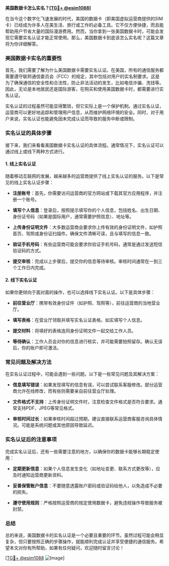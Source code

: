 **美国数据卡怎么实名？[[TG💪+ @esim1088](https://t.me/s/esim1088)]**

在当今这个数字化飞速发展的时代，美国的数据卡（即美国虚拟运营商提供的SIM卡）已经成为许多人在美生活、旅行或工作的必备工具。它不仅方便快捷，而且能帮助用户节省大量的国际漫游费用。然而，当你拿到一张美国数据卡时，可能会发现它需要实名认证才能正常使用。那么，美国数据卡到底该怎么实名呢？这篇文章将为你详细解答。

### 美国数据卡实名的重要性

首先，我们需要了解为什么美国数据卡需要实名认证。在美国，所有的通信服务都需要遵守联邦通信委员会（FCC）的规定，其中包括对用户的实名制要求。这是为了确保通信的安全性和合法性，防止非法活动的发生，比如电信诈骗、洗钱等。因此，无论是本地居民还是国际游客，在购买和使用美国数据卡时，都需要进行实名认证。

实名认证的过程虽然可能显得繁琐，但它实际上是一个保护机制。通过实名认证，运营商可以更好地追踪和管理用户信息，从而维护网络环境的安全。同时，对于用户来说，实名认证也能避免因未完成认证而导致的服务中断或限制。

### 实名认证的具体步骤

接下来，我们来看看美国数据卡实名认证的具体流程。通常情况下，实名认证可以通过线上或线下两种方式进行。

#### 1. 线上实名认证

随着移动互联网的发展，越来越多的运营商提供了线上实名认证的服务。以下是常见的线上实名认证步骤：

- **注册账号**：首先，你需要访问运营商的官方网站或下载其官方应用程序，并注册一个账号。
  
- **填写个人信息**：登录后，按照提示填写你的个人信息，包括姓名、出生日期、身份证号码（如果是国际用户，通常需要护照信息）、地址等。
  
- **上传身份证明文件**：大多数运营商会要求你上传有效的身份证明文件，如护照首页、驾照或身份证扫描件。确保文件清晰可读，且与填写的信息一致。
  
- **验证手机号码**：有些运营商可能会要求你验证手机号码，通常是通过发送短信验证码的方式。
  
- **提交审核**：完成以上步骤后，提交你的信息等待审核。审核时间通常在一到三个工作日内完成。

#### 2. 线下实名认证

如果你更倾向于面对面的操作，也可以选择线下实名认证。以下是具体步骤：

- **前往营业厅**：携带有效身份证件（如护照、驾照等），前往运营商的当地营业厅。
  
- **填写表格**：在营业厅领取并填写实名认证表格，如实填写个人信息。
  
- **提交材料**：将填好的表格连同身份证明文件一起交给工作人员。
  
- **等待确认**：工作人员会对你的信息进行核实，并可能需要拍照留存。确认无误后，你的账户即可激活。

### 常见问题及解决方法

在实名认证过程中，可能会遇到一些问题。以下是一些常见问题及其解决方案：

- **信息填写错误**：如果发现填写的信息有误，可以尝试联系客服修改。部分运营商允许在线修改，而有些则需要亲自前往营业厅处理。
  
- **文件格式不支持**：上传身份证明文件时，注意检查文件格式是否符合要求。通常支持PDF、JPEG等常见格式。
  
- **审核时间过长**：如果审核时间超过预期，建议直接联系运营商客服咨询具体情况。可能是系统问题或其他原因导致延迟。

### 实名认证后的注意事项

完成实名认证后，还有一些需要注意的地方，以确保你的数据卡能够长期稳定使用：

- **定期更新信息**：如果个人信息发生变化（如地址变更、联系方式更改等），应及时通知运营商更新资料。
  
- **妥善保管账户信息**：不要随意透露账户密码或验证码给他人，以免造成不必要的损失。
  
- **遵守使用规则**：严格按照运营商的规定使用数据卡，避免违规操作导致服务被封禁。

### 总结

总的来说，美国数据卡的实名认证是一个必要且重要的环节。虽然过程可能会稍显复杂，但只要按照正确的步骤操作，就能顺利完成认证并享受便捷的通信服务。希望本文对你有所帮助，如果有任何疑问，欢迎随时留言讨论！

[[TG💪+ @esim1088](https://t.me/s/esim1088) ![Image](https://i.postimg.cc/4NQfJmqS/Snipaste-2025-05-13-00-14-12.png)]